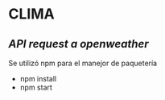 # CLIMA
## _API request a openweather_

Se utilizó npm para el manejor de paquetería

- npm install
- npm start
